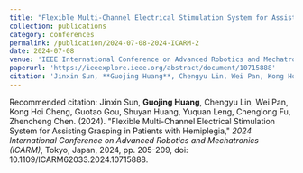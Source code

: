 ```yaml
---
title: "Flexible Multi-Channel Electrical Stimulation System for Assisting Grasping in Patients with Hemiplegia"
collection: publications
category: conferences
permalink: /publication/2024-07-08-2024-ICARM-2
date: 2024-07-08
venue: 'IEEE International Conference on Advanced Robotics and Mechatronics (ICARM2024), Tokyo, Japan.'
paperurl: 'https://ieeexplore.ieee.org/abstract/document/10715888'
citation: 'Jinxin Sun, **Guojing Huang**, Chengyu Lin, Wei Pan, Kong Hoi Cheng, Guotao Gou, Shuyan Huang, Yuquan Leng, Chenglong Fu, Zhencheng Chen. (2024). &quot;Flexible Multi-Channel Electrical Stimulation System for Assisting Grasping in Patients with Hemiplegia,&quot; <i>2024 International Conference on Advanced Robotics and Mechatronics (ICARM)</i>, Tokyo, Japan, 2024, pp. 205-209, doi: 10.1109/ICARM62033.2024.10715888.'
---
```

Recommended citation: Jinxin Sun, **Guojing Huang**, Chengyu Lin, Wei Pan, Kong Hoi Cheng, Guotao Gou, Shuyan Huang, Yuquan Leng, Chenglong Fu, Zhencheng Chen. (2024). "Flexible Multi-Channel Electrical Stimulation System for Assisting Grasping in Patients with Hemiplegia," <i>2024 International Conference on Advanced Robotics and Mechatronics (ICARM)</i>, Tokyo, Japan, 2024, pp. 205-209, doi: 10.1109/ICARM62033.2024.10715888.
